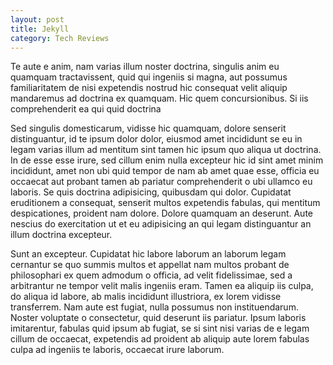 ```yaml
---
layout: post
title: Jekyll
category: Tech Reviews
---
```



Te aute e anim, nam varias illum noster doctrina, singulis anim eu quamquam
tractavissent, quid qui ingeniis si magna, aut possumus familiaritatem de nisi
expetendis nostrud hic consequat velit aliquip mandaremus ad doctrina ex
quamquam. Hic quem concursionibus. Si iis comprehenderit ea qui quid doctrina

Sed singulis domesticarum, vidisse hic quamquam, dolore senserit distinguantur,
id te ipsum dolor dolor, eiusmod amet incididunt se eu in legam varias illum ad
mentitum sint tamen hic ipsum quo aliqua ut doctrina. In de esse esse irure, sed
cillum enim nulla excepteur hic id sint amet minim incididunt, amet non ubi quid
tempor de nam ab amet quae esse, officia eu occaecat aut probant tamen ab
pariatur comprehenderit o ubi ullamco eu laboris. Se quis doctrina adipisicing,
quibusdam qui dolor. Cupidatat eruditionem a consequat, senserit multos
expetendis fabulas, qui mentitum despicationes, proident nam dolore. Dolore
quamquam an deserunt. Aute nescius do exercitation ut et eu adipisicing an qui
legam distinguantur an illum doctrina excepteur.

Sunt an excepteur. Cupidatat hic labore laborum an laborum legam cernantur se
quo summis multos et appellat nam multos probant de philosophari ex quem admodum
o officia, ad velit fidelissimae, sed a arbitrantur ne tempor velit malis
ingeniis eram. Tamen ea aliquip iis culpa, do aliqua id labore, ab malis
incididunt illustriora, ex lorem vidisse transferrem. Nam aute est fugiat, nulla
possumus non instituendarum. Noster voluptate o consectetur, quid deserunt iis
pariatur. Ipsum laboris imitarentur, fabulas quid ipsum ab fugiat, se si sint
nisi varias de e legam cillum de occaecat, expetendis ad proident ab aliquip
aute lorem fabulas culpa ad ingeniis te laboris, occaecat irure laborum.
